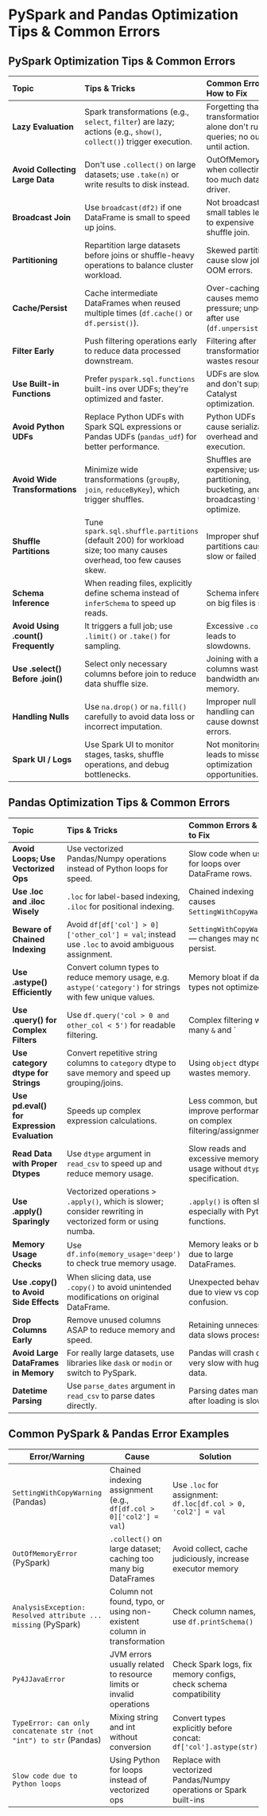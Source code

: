 # PySpark and Pandas Optimization Tips & Common Errors

## PySpark Optimization Tips & Common Errors

| Topic                       | Tips & Tricks                                                                                                    | Common Errors & How to Fix                                                      |
| :-------------------------- | :--------------------------------------------------------------------------------------------------------------- | :------------------------------------------------------------------------------ |
| **Lazy Evaluation** | Spark transformations (e.g., `select`, `filter`) are lazy; actions (e.g., `show()`, `collect()`) trigger execution. | Forgetting that transformations alone don't run queries; no output until action. |
| **Avoid Collecting Large Data** | Don't use `.collect()` on large datasets; use `.take(n)` or write results to disk instead.                     | OutOfMemoryError when collecting too much data to driver.                         |
| **Broadcast Join** | Use `broadcast(df2)` if one DataFrame is small to speed up joins.                                                | Not broadcasting small tables leads to expensive shuffle join.                  |
| **Partitioning** | Repartition large datasets before joins or shuffle-heavy operations to balance cluster workload.                 | Skewed partitions cause slow jobs or OOM errors.                                |
| **Cache/Persist** | Cache intermediate DataFrames when reused multiple times (`df.cache()` or `df.persist()`).                     | Over-caching causes memory pressure; unpersist after use (`df.unpersist()`).    |
| **Filter Early** | Push filtering operations early to reduce data processed downstream.                                             | Filtering after wide transformations wastes resources.                          |
| **Use Built-in Functions** | Prefer `pyspark.sql.functions` built-ins over UDFs; they're optimized and faster.                                | UDFs are slower and don't support Catalyst optimization.                        |
| **Avoid Python UDFs** | Replace Python UDFs with Spark SQL expressions or Pandas UDFs (`pandas_udf`) for better performance.            | Python UDFs cause serialization overhead and slow execution.                    |
| **Avoid Wide Transformations** | Minimize wide transformations (`groupBy`, `join`, `reduceByKey`), which trigger shuffles.                      | Shuffles are expensive; use partitioning, bucketing, and broadcasting to optimize. |
| **Shuffle Partitions** | Tune `spark.sql.shuffle.partitions` (default 200) for workload size; too many causes overhead, too few causes skew. | Improper shuffle partitions cause slow or failed jobs.                          |
| **Schema Inference** | When reading files, explicitly define schema instead of `inferSchema` to speed up reads.                         | Schema inference on big files is slow.                                          |
| **Avoid Using .count() Frequently** | It triggers a full job; use `.limit()` or `.take()` for sampling.                                        | Excessive `.count()` leads to slowdowns.                                        |
| **Use .select() Before .join()** | Select only necessary columns before join to reduce data shuffle size.                                     | Joining with all columns wastes bandwidth and memory.                           |
| **Handling Nulls** | Use `na.drop()` or `na.fill()` carefully to avoid data loss or incorrect imputation.                           | Improper null handling can cause downstream errors.                             |
| **Spark UI / Logs** | Use Spark UI to monitor stages, tasks, shuffle operations, and debug bottlenecks.                                | Not monitoring leads to missed optimization opportunities.                      |

## Pandas Optimization Tips & Common Errors

| Topic                           | Tips & Tricks                                                                                     | Common Errors & How to Fix                                                    |
| :------------------------------ | :------------------------------------------------------------------------------------------------ | :---------------------------------------------------------------------------- |
| **Avoid Loops; Use Vectorized Ops** | Use vectorized Pandas/Numpy operations instead of Python loops for speed.                         | Slow code when using for loops over DataFrame rows.                           |
| **Use .loc and .iloc Wisely** | `.loc` for label-based indexing, `.iloc` for positional indexing.                                 | Chained indexing causes `SettingWithCopyWarning`.                             |
| **Beware of Chained Indexing** | Avoid `df[df['col'] > 0]['other_col'] = val`; instead use `.loc` to avoid ambiguous assignment. | `SettingWithCopyWarning` — changes may not persist.                           |
| **Use .astype() Efficiently** | Convert column types to reduce memory usage, e.g. `astype('category')` for strings with few unique values. | Memory bloat if data types not optimized.                                     |
| **Use .query() for Complex Filters** | Use `df.query('col > 0 and other_col < 5')` for readable filtering.                             | Complex filtering with many `&` and `|` can become hard to read.              |
| **Use category dtype for Strings** | Convert repetitive string columns to `category` dtype to save memory and speed up grouping/joins. | Using `object` dtype wastes memory.                                           |
| **Use pd.eval() for Expression Evaluation** | Speeds up complex expression calculations.                                                | Less common, but can improve performance on complex filtering/assignments.    |
| **Read Data with Proper Dtypes** | Use `dtype` argument in `read_csv` to speed up and reduce memory usage.                           | Slow reads and excessive memory usage without `dtype` specification.          |
| **Use .apply() Sparingly** | Vectorized operations > `.apply()`, which is slower; consider rewriting in vectorized form or using numba. | `.apply()` is often slower, especially with Python functions.                 |
| **Memory Usage Checks** | Use `df.info(memory_usage='deep')` to check true memory usage.                                    | Memory leaks or bloat due to large DataFrames.                                |
| **Use .copy() to Avoid Side Effects** | When slicing data, use `.copy()` to avoid unintended modifications on original DataFrame.         | Unexpected behavior due to view vs copy confusion.                            |
| **Drop Columns Early** | Remove unused columns ASAP to reduce memory and speed.                                            | Retaining unnecessary data slows processing.                                  |
| **Avoid Large DataFrames in Memory** | For really large datasets, use libraries like `dask` or `modin` or switch to PySpark.             | Pandas will crash or be very slow with huge data.                             |
| **Datetime Parsing** | Use `parse_dates` argument in `read_csv` to parse dates directly.                                 | Parsing dates manually after loading is slow.                                 |

## Common PySpark & Pandas Error Examples

| Error/Warning                   | Cause                                                                       | Solution                                                              |
|--|--|--|
| `SettingWithCopyWarning` (Pandas) | Chained indexing assignment (e.g., `df[df.col > 0]['col2'] = val`)        | Use `.loc` for assignment: `df.loc[df.col > 0, 'col2'] = val`         |
| `OutOfMemoryError` (PySpark)    | `.collect()` on large dataset; caching too many big DataFrames            | Avoid collect, cache judiciously, increase executor memory            |
| `AnalysisException: Resolved attribute ... missing` (PySpark) | Column not found, typo, or using non-existent column in transformation | Check column names, use `df.printSchema()`                            |
| `Py4JJavaError`                 | JVM errors usually related to resource limits or invalid operations         | Check Spark logs, fix memory configs, check schema compatibility      |
| `TypeError: can only concatenate str (not "int") to str` (Pandas) | Mixing string and int without conversion                                | Convert types explicitly before concat: `df['col'].astype(str)`       |
| `Slow code due to Python loops` | Using Python for loops instead of vectorized ops                            | Replace with vectorized Pandas/Numpy operations or Spark built-ins    |